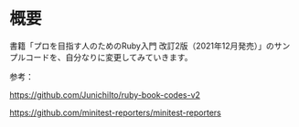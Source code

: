 
# 概要

書籍「プロを目指す人のためのRuby入門 改訂2版（2021年12月発売）」のサンプルコードを、自分なりに変更してみていきます。

参考：

<https://github.com/JunichiIto/ruby-book-codes-v2>

<https://github.com/minitest-reporters/minitest-reporters>
